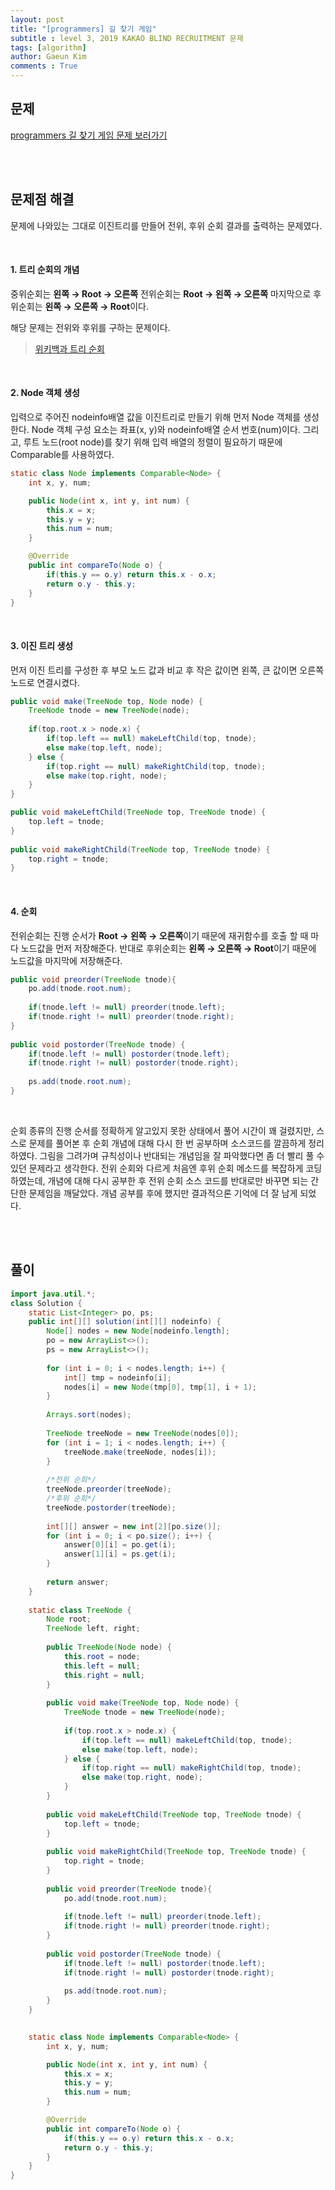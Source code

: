 ```yaml
---
layout: post
title: "[programmers] 길 찾기 게임"
subtitle : level 3, 2019 KAKAO BLIND RECRUITMENT 문제
tags: [algorithm]
author: Gaeun Kim
comments : True
---
```


<h2>문제</h2>

[programmers 길 찾기 게임 문제 보러가기](https://programmers.co.kr/learn/courses/30/lessons/42892)

<br><br>

<h2>문제점 해결</h2>

문제에 나와있는 그대로 이진트리를 만들어 전위, 후위 순회 결과를 출력하는 문제였다. 

<br>

#### 1. 트리 순회의 개념

중위순회는 **왼쪽 → Root → 오른쪽** 전위순회는 **Root → 왼쪽 → 오른쪽** 마지막으로 후위순회는 **왼쪽 → 오른쪽 → Root**이다.

해당 문제는 전위와 후위를 구하는 문제이다.

> [위키백과 트리 순회](https://ko.wikipedia.org/wiki/%ED%8A%B8%EB%A6%AC_%EC%88%9C%ED%9A%8C)

<br>

#### 2. Node 객체 생성

입력으로 주어진 nodeinfo배열 값을 이진트리로 만들기 위해 먼저 Node 객체를 생성한다. Node 객체 구성 요소는 좌표(x, y)와 nodeinfo배열 순서 번호(num)이다. 그리고, 루트 노드(root node)를 찾기 위해 입력 배열의 정렬이 필요하기 때문에 Comparable를 사용하였다.

```java
static class Node implements Comparable<Node> {
	int x, y, num;

	public Node(int x, int y, int num) {
		this.x = x;
		this.y = y;
		this.num = num;
	}

	@Override
	public int compareTo(Node o) {
		if(this.y == o.y) return this.x - o.x;
		return o.y - this.y;
	}
}
```

<br>

#### 3. 이진 트리 생성

먼저 이진 트리를 구성한 후 부모 노드 값과 비교 후 작은 값이면 왼쪽, 큰 값이면 오른쪽 노드로 연결시켰다.

```java
public void make(TreeNode top, Node node) {
    TreeNode tnode = new TreeNode(node);
			
	if(top.root.x > node.x) {
		if(top.left == null) makeLeftChild(top, tnode);
		else make(top.left, node);
	} else {
		if(top.right == null) makeRightChild(top, tnode);
		else make(top.right, node);
	}
}

public void makeLeftChild(TreeNode top, TreeNode tnode) {
	top.left = tnode;
}
		
public void makeRightChild(TreeNode top, TreeNode tnode) {
	top.right = tnode;
}
```

<br>

#### 4. 순회

전위순회는 진행 순서가 **Root → 왼쪽 → 오른쪽**이기 때문에 재귀함수를 호출 할 때 마다 노드값을 먼저 저장해준다. 반대로 후위순회는 **왼쪽 → 오른쪽 → Root**이기 때문에 노드값을 마지막에 저장해준다.

```java
public void preorder(TreeNode tnode){
	po.add(tnode.root.num);
			
	if(tnode.left != null) preorder(tnode.left);
	if(tnode.right != null) preorder(tnode.right);
}
		
public void postorder(TreeNode tnode) {
	if(tnode.left != null) postorder(tnode.left);
	if(tnode.right != null) postorder(tnode.right);
			
	ps.add(tnode.root.num);
}
```

<br>

순회 종류의 진행 순서를 정확하게 알고있지 못한 상태에서 풀어 시간이 꽤 걸렸지만, 스스로 문제를 풀어본 후 순회 개념에 대해 다시 한 번 공부하며 소스코드를 깔끔하게 정리하였다. 그림을 그려가며 규칙성이나 반대되는 개념임을 잘 파악했다면 좀 더 빨리 풀 수 있던 문제라고 생각한다. 전위 순회와 다르게 처음엔 후위 순회 메소드를 복잡하게 코딩하였는데, 개념에 대해 다시 공부한 후 전위 순회 소스 코드를 반대로만 바꾸면 되는 간단한 문제임을 깨달았다. 개념 공부를 후에 했지만 결과적으론 기억에 더 잘 남게 되었다.

<br><br>

<h2>풀이</h2>

```java
import java.util.*;
class Solution {
	static List<Integer> po, ps;
	public int[][] solution(int[][] nodeinfo) {
		Node[] nodes = new Node[nodeinfo.length];
		po = new ArrayList<>();
		ps = new ArrayList<>();
		
		for (int i = 0; i < nodes.length; i++) {
			int[] tmp = nodeinfo[i];
			nodes[i] = new Node(tmp[0], tmp[1], i + 1);
		}
	
		Arrays.sort(nodes);
		
		TreeNode treeNode = new TreeNode(nodes[0]);
		for (int i = 1; i < nodes.length; i++) {
			treeNode.make(treeNode, nodes[i]);
		}
		
		/*전위 순회*/
		treeNode.preorder(treeNode);
		/*후위 순회*/
		treeNode.postorder(treeNode);
		
		int[][] answer = new int[2][po.size()];
		for (int i = 0; i < po.size(); i++) {
			answer[0][i] = po.get(i);
			answer[1][i] = ps.get(i);
		}
		
		return answer;
	}
	
	static class TreeNode {
		Node root;
		TreeNode left, right;
		
		public TreeNode(Node node) {
			this.root = node;
			this.left = null;
			this.right = null;
		}
		
		public void make(TreeNode top, Node node) {
			TreeNode tnode = new TreeNode(node);
			
			if(top.root.x > node.x) {
				if(top.left == null) makeLeftChild(top, tnode);
				else make(top.left, node);
			} else {
				if(top.right == null) makeRightChild(top, tnode);
				else make(top.right, node);
			}
		}
		
		public void makeLeftChild(TreeNode top, TreeNode tnode) {
			top.left = tnode;
		}
		
		public void makeRightChild(TreeNode top, TreeNode tnode) {
			top.right = tnode;
		}
		
		public void preorder(TreeNode tnode){
			po.add(tnode.root.num);
			
			if(tnode.left != null) preorder(tnode.left);
			if(tnode.right != null) preorder(tnode.right);
		}
		
		public void postorder(TreeNode tnode) {
			if(tnode.left != null) postorder(tnode.left);
			if(tnode.right != null) postorder(tnode.right);
			
			ps.add(tnode.root.num);
		}
	}
	

	static class Node implements Comparable<Node> {
		int x, y, num;

		public Node(int x, int y, int num) {
			this.x = x;
			this.y = y;
			this.num = num;
		}

		@Override
		public int compareTo(Node o) {
			if(this.y == o.y) return this.x - o.x;
			return o.y - this.y;
		}
	}
}
```

